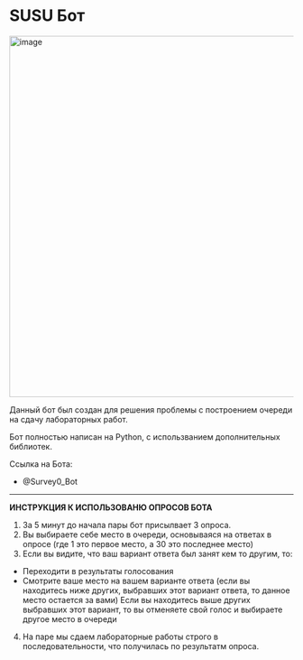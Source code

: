 # SUSU Бот

<img width="640" height="640" alt="image" src="https://github.com/user-attachments/assets/20ea770b-6dfc-43a2-9c77-42a7d4d49cb8" />


Данный бот был создан для решения проблемы с построением очереди на сдачу лабораторных работ.

Бот полностью написан на Python, с использванием дополнительных библиотек.

Ссылка на Бота:
- @Survey0_Bot

---

**ИНСТРУКЦИЯ К ИСПОЛЬЗОВАНЮ ОПРОСОВ БОТА**

1) За 5 минут до начала пары бот присылвает 3 опроса.
2) Вы выбираете себе место в очереди, основываяся на ответах в опросе (где 1 это первое место, а 30 это последнее место)
3) Если вы видите, что ваш вариант ответа был занят кем то другим, то:
- Переходити в результаты голосования
- Смотрите ваше место на вашем варианте ответа (если вы находитесь ниже других, выбравших этот вариант ответа, то данное место остается за вами)
Если вы находитесь выше других выбравших этот вариант, то вы отменяете свой голос и выбираете другое место в очереди
4) На паре мы сдаем лабораторные работы строго в последовательности, что получилась по результатм опроса.

